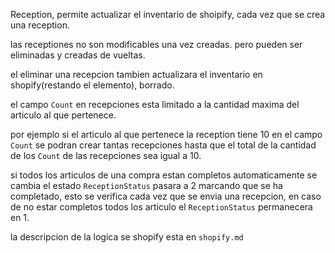 Reception,
  permite actualizar el inventario de shoipify, cada vez que se crea una
  reception.

  las receptiones no son modificables una vez creadas.
  pero pueden ser eliminadas y creadas de vueltas.

  el eliminar una recepcion tambien actualizara el inventario en shopify(restando
  el elemento), borrado.

  el campo `Count` en recepciones esta limitado a la cantidad maxima del
  articulo al que pertenece.

  por ejemplo
  si el articulo al que pertenece la reception tiene 10 en el campo `Count`
  se podran crear tantas recepciones hasta que el total de la cantidad de los
  `Count` de las recepciones sea igual a 10.

  si todos los articulos de una compra estan completos automaticamente se
  cambia el estado `ReceptionStatus` pasara a 2 marcando que se ha completado,
  esto se verifica cada vez que se envia una recepcion, en caso de no estar
  completos todos los articulo el `ReceptionStatus` permanecera en 1.

  la descripcion de la logica se shopify esta en `shopify.md`